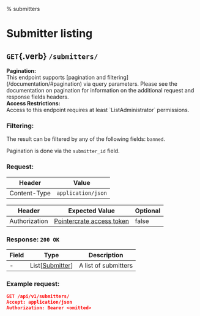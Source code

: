 % submitters

<div class='panel fade js-scroll-anim' data-anim='fade'>

# Submitter listing

## `GET`{.verb} `/submitters/`

<div class='info-green'>
<b>Pagination:</b><br>
This endpoint supports [pagination and filtering](/documentation/#pagination) via query parameters. Please see the documentation on pagination for information
on the additional request and response fields headers.
</div>

<div class='info-yellow'>
<b>Access Restrictions:</b><br>
Access to this endpoint requires at least `ListAdministrator` permissions.
</div>

### Filtering:

The result can be filtered by any of the following fields: `banned`.

Pagination is done via the `submitter_id` field.

### Request:

| Header       | Value              |
| ------------ | ------------------ |
| Content-Type | `application/json` |

| Header        | Expected Value                                             | Optional |
| ------------- | ---------------------------------------------------------- | -------- |
| Authorization | [Pointercrate access token](/documentation/#access-tokens) | false    |

### Response: `200 OK`

| Field | Type                                            | Description          |
| ----- | ----------------------------------------------- | -------------------- |
| -     | List[[Submitter](/documentation/objects/#user)] | A list of submitters |

### Example request:

```json
GET /api/v1/submitters/
Accept: application/json
Authorization: Bearer <omitted>
```

</div>
